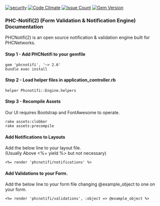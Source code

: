 [![security](https://hakiri.io/github/PHCNetworks/phc-notifi/master.svg)](https://hakiri.io/github/PHCNetworks/phc-notifi/master)
[![Code Climate](https://codeclimate.com/github/PHCNetworks/phc-notifi/badges/gpa.svg)](https://codeclimate.com/github/PHCNetworks/phc-notifi)
[![Issue Count](https://codeclimate.com/github/PHCNetworks/phc-notifi/badges/issue_count.svg)](https://codeclimate.com/github/PHCNetworks/phc-notifi)
[![Gem Version](https://badge.fury.io/rb/phcnotifi.svg)](https://badge.fury.io/rb/phcnotifi)
  
### PHC-Notifi(2) (Form Validation & Notification Engine) Documentation
PHCNotifi(2) is an open source notification & validation engine built for PHCNetworks.  
  
#### Step 1 - Add PHCNotifi to your gemfile  
    
	gem 'phcnotifi', '~> 2.6'
	bundle exec install
  
#### Step 2 - Load helper files in application_controller.rb   
  
	helper Phcnotifi::Engine.helpers
  
#### Step 3 - Recompile Assets  
Our UI requires Bootstrap and FontAwesome to operate.  
  
	rake assets:clobber
	rake assets:precompile  
  

#### Add Notifications to Layouts
Add the below line to your layout file.  
(Usually Above <%= yield %> but not necessary)
  
	<%= render 'phcnotifi/notifications' %>
  
#### Add Validations to your Form.
Add the below line to your form file changing @example_object to one on your form.  

	<%= render 'phcnotifi/validations', :object => @example_object %>
  